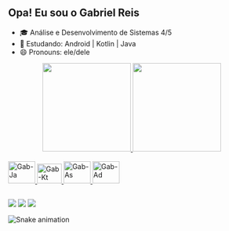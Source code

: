 ## Opa!  Eu sou o Gabriel Reis

- 🎓 Análise e Desenvolvimento de Sistemas 4/5
- 🌱 Estudando: Android | Kotlin | Java
- 😄 Pronouns: ele/dele

<div align="center">
  <a href="https://github.com/Gab-engsoftware">
  <img height="180em" src="https://github-readme-stats.vercel.app/api?username=Gab-engsoftware&show_icons=true&theme=tokyonight&include_all_commits=true&count_private=true"/>
  <img height="180em" src="https://github-readme-stats.vercel.app/api/top-langs/?username=Gab-engsoftware&layout=compact&langs_count=7&theme=tokyonight"/>
</div>
<div style="display: inline_block"><br>
  <img aligng="center" alt="Gab-Ja"  height="45" width="55" src="https://cdn.jsdelivr.net/gh/devicons/devicon/icons/java/java-original-wordmark.svg">
  <img alaing="center" alt="Gab-Kt" height="40" width="50"  src="https://cdn.jsdelivr.net/gh/devicons/devicon/icons/kotlin/kotlin-original.svg" />
  <img alaing="center" alt="Gab-As" height="45" width="55"  src="https://cdn.jsdelivr.net/gh/devicons/devicon/icons/androidstudio/androidstudio-original.svg" />
  <img alaing="center" alt="Gab-Ad" height="45" width="55"  src="https://cdn.jsdelivr.net/gh/devicons/devicon/icons/android/android-plain-wordmark.svg" />
  
          
</div>
       
  ##
 
<div>
  <a href="https://www.instagram.com/gab.engsoftware/" target="_blank"><img src="https://img.shields.io/badge/-Instagram-%23E4405F?style=for-the-badge&logo=instagram&logoColor=white" target="_blank"></a>
  <a href = "mailto:gabrielgomesreis23@gmail.com"><img src="https://img.shields.io/badge/-Gmail-%23333?style=for-the-badge&logo=gmail&logoColor=white" target="_blank"></a>
  <a href="https://www.linkedin.com/in/gabriel-reis-4b643521a" target="_blank"><img src="https://img.shields.io/badge/-LinkedIn-%230077B5?style=for-the-badge&logo=linkedin&logoColor=white" target="_blank"></a> 
  
   ![Snake animation](https://github.com/Gab-engsoftware/Gab-engsoftware/blob/output/github-contribution-grid-snake.svg)
</div>
